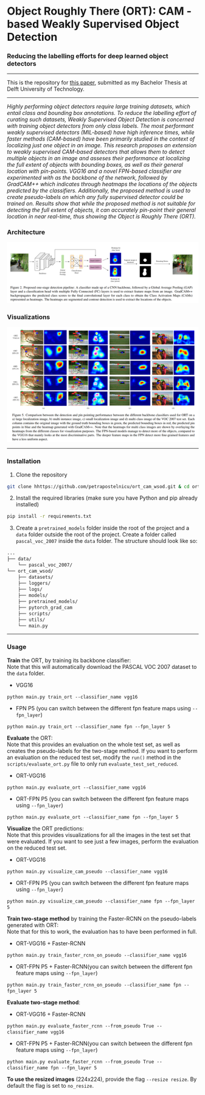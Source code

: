 # Object Roughly There (ORT): CAM - based Weakly Supervised Object Detection

### Reducing the labelling efforts for deep learned object detectors

------------------------------------

This is the repository for [this paper](todo), submitted as my Bachelor Thesis at Delft University of Technology.

--------------------

*Highly performing object detectors require large training datasets, which entail class and bounding box annotations. To
reduce the labelling effort of curating such datasets, Weakly Supervised Object Detection is concerned with training
object detectors from only class labels. The most performant weakly supervised detectors (MIL-based) have high inference
times, while faster methods (CAM-based) have been primarily studied in the context of localizing just one object in an
image. This research proposes an extension to weakly supervised CAM-based detectors that allows them to detect multiple
objects in an image and asseses their performance at localizing the full extent of objects with bounding boxes, as well
as their general location with pin-points. VGG16 and a novel FPN-based classifier are experimented with as the backbone
of the network, followed by GradCAM++ which indicates through heatmaps the locations of the objects predicted by the
classifiers. Additionally, the proposed method is used to create pseudo-labels on which any fully supervised detector
could be trained on. Results show that while the proposed method is not suitable for detecting the full extent of
objects, it can accurately pin-point their general location in near real-time, thus showing the Object is Roughly
There (ORT).*

### Architecture

![img](/images/pipeline.png)

### Visualizations

![img](/images/visual_results_comaprisson.png)

-------------------------

### Installation

1. Clone the repository

```sh
git clone hhttps://github.com/petrapostelnicu/ort_cam_wsod.git & cd ort_cam_wsod
```

2. Install the required libraries (make sure you have Python and pip already installed)

```sh
pip install -r requirements.txt
```

3. Create a ```pretrained_models``` folder inside the root of the project and a ```data``` folder outside the root of
   the project. Create a folder called ```pascal_voc_2007``` inside the ```data``` folder.
   The structure should look like so:

```
...
├── data/
    └── pascal_voc_2007/
└── ort_cam_wsod/
    ├── datasets/
    ├── loggers/
    ├── logs/
    ├── models/
    ├── pretrained_models/
    ├── pytorch_grad_cam
    ├── scripts/
    ├── utils/
    └── main.py
```

-------------------

### Usage

**Train** the ORT, by training its backbone classifier:
\
Note that this will automatically download the PASCAL VOC 2007 dataset to the ```data``` folder.

- VGG16

```
python main.py train_ort --classifier_name vgg16
```

- FPN P5 (you can switch between the different fpn feature maps using ```--fpn_layer```)

```
python main.py train_ort --classifier_name fpn --fpn_layer 5
```

**Evaluate** the ORT:
\
Note that this provides an evaluation on the whole test set, as well as creates the pseudo-labels
for the two-stage method. If you want to perform an evaluation on the reduced test set, modify the
```run()``` method in the ```scripts/evaluate_ort.py``` file to only run ```evaluate_test_set_reduced```.

- ORT-VGG16

```
python main.py evaluate_ort --classifier_name vgg16
```

- ORT-FPN P5 (you can switch between the different fpn feature maps using ```--fpn_layer```)

```
python main.py evaluate_ort --classifier_name fpn --fpn_layer 5
```

**Visualize** the ORT predictions:
\
Note that this provides visualizations for all the images in the test set that were evaluated.
If you want to see just a few images, perform the evaluation on the reduced test set.

- ORT-VGG16

```
python main.py visualize_cam_pseudo --classifier_name vgg16
```

- ORT-FPN P5 (you can switch between the different fpn feature maps using ```--fpn_layer```)

```
python main.py visualize_cam_pseudo --classifier_name fpn --fpn_layer 5
```

**Train two-stage method** by training the Faster-RCNN on the pseudo-labels
generated with ORT:
\
Note that for this to work, the evaluation has to have been performed in full.

- ORT-VGG16 + Faster-RCNN

```
python main.py train_faster_rcnn_on_pseudo --classifier_name vgg16
```

- ORT-FPN P5 + Faster-RCNN(you can switch between the different fpn feature maps using ```--fpn_layer```)

```
python main.py train_faster_rcnn_on_pseudo --classifier_name fpn --fpn_layer 5
```

**Evaluate two-stage method**:

- ORT-VGG16 + Faster-RCNN

```
python main.py evaluate_faster_rcnn --from_pseudo True --classifier_name vgg16
```

- ORT-FPN P5 + Faster-RCNN(you can switch between the different fpn feature maps using ```--fpn_layer```)

```
python main.py evaluate_faster_rcnn --from_pseudo True --classifier_name fpn --fpn_layer 5
```

**To use the resized images** (224x224), provide the flag ```--resize resize```. By default the flag is set
to ```no_resize```.
